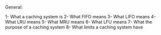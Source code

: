 General:

   1- What a caching system is
   2- What FIFO means
   3- What LIFO means
   4- What LRU means
   5- What MRU means
   6- What LFU means
   7- What the purpose of a caching system
   8- What limits a caching system have
